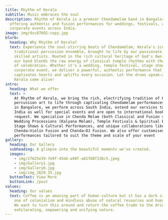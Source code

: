 ```yaml
---
title: Rhythm of Kerala
subtitle: Music embraces the soul
description: Rhythm of Kerala is a premier Chendamelam band in Bangalore,
  offering authentic and fusion performances for weddings, festivals, and
  corporate events across India.
image: img/dsc07602-copy.jpg
blurb:
  heading: Why Rhythm of Kerala?
  text: Experience the soul-stirring beats of Chendamelam, Kerala's iconic
    traditional percussion ensemble, brought to life by our passionate and
    skilled artists. Rooted in the rich cultural heritage of God's Own Country,
    our band blends the raw energy of classical temple rhythms with the spirit
    of celebration. Whether it's a wedding, temple festival, stage show, or
    corporate event, we deliver a powerful, authentic performance that
    captivates hearts and uplifts every occasion. Let the drums speak—and feel
    Kerala come alive!
intro:
  heading: What we offer
  text: >
    At Rhythm of Kerala, we bring the rich, electrifying tradition of Kerala’s
    percussion art to life through captivating Chendamelam performances. Based
    in Bangalore, we perform across South India, extend our services to North
    India as well for special events and are open to international bookings on
    request. We specialise in Chenda Melam (both Classical and Fusion styles),
    Wedding Processions (Kalyana Melam), Temple Festivals & Spiritual Events,
    Stage Shows & Cultural Performances, and unique collaborations like
    Chenda–Violin Fusion and Chenda–DJ Fusion. We also offer customised Melam
    performances tailored to suit the theme and scale of your event
gallery:
  heading: Our Gallery
  subheading: A glimpse into the beautiful moments we've created.
  images:
    - img/2f625e39-7e9f-45eb-a98f-a81f08f33bc5.jpeg
    - img/Gallery1.jpg
    - img/Gallery6.jpg
    - img/img_2629_35.jpg
  buttonText: View More
  buttonLink: /post
values:
  heading: Our values
  text: Coffee is an amazing part of human culture but it has a dark side too –
    one of colonialism and mindless abuse of natural resources and human lives.
    We want to turn this around and return the coffee trade to the drink’s
    exhilarating, empowering and unifying nature.
---
```

